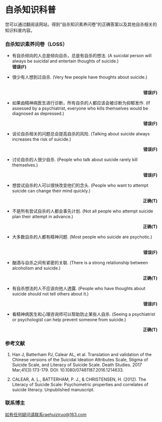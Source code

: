# 自杀知识科普

您可以通过翻阅该网站，得到“自杀知识素养问卷”的正确答案以及其他自杀相关的知识科普内容。


### 自杀知识素养问卷（LOSS）


- 有自杀倾向的人总是倾向自杀，总是有自杀的想法. (A suicidal person will always be suicidal and entertain thoughts of suicide.)  
 **错误(F)**



- 很少有人想到过自杀. (Very few people have thoughts about suicide.) &nbsp; &nbsp; &nbsp; &nbsp; &nbsp;  &nbsp; &nbsp;
**<div style="text-align: right"> 错误(F) </div>**



- 如果由精神病医生进行诊断，所有自杀的人都应该会被诊断为抑郁发作. (If assessed by a psychiatrist, everyone who kills themselves would be diagnosed as depressed.) &nbsp; &nbsp; &nbsp; &nbsp; 
**<p align="right">错误(F)</p>**



- 谈论自杀相关的问题总会提高自杀的风险.  (Talking about suicide always increases the risk of suicide.) &nbsp; &nbsp; &nbsp; &nbsp; &nbsp; &nbsp;  &nbsp; &nbsp; &nbsp; &nbsp; &nbsp; &nbsp; &nbsp; &nbsp;
**<p align="right">错误(F)</p>**


- 讨论自杀的人很少自杀.  (People who talk about suicide rarely kill themselves.) &nbsp; &nbsp; &nbsp; 
**<p align="right">错误(F)</p>**



- 想尝试自杀的人可以很快改变他们的念头. (People who want to attempt suicide can change their mind quickly.) &nbsp; &nbsp; &nbsp; &nbsp; &nbsp; &nbsp;  &nbsp; &nbsp; &nbsp; &nbsp; &nbsp; &nbsp; &nbsp;
**<p align="right">正确(T)</p>**



- 不是所有尝试自杀的人都会事先计划. (Not all people who attempt suicide plan their attempt in advance.) &nbsp; &nbsp; &nbsp; &nbsp; &nbsp; &nbsp; &nbsp;  &nbsp; &nbsp; &nbsp; &nbsp; &nbsp; &nbsp;
**<p align="right">正确(T)</p>**


- 大多数自杀的人都有精神问题. (Most people who suicide are psychotic.) &nbsp; &nbsp; &nbsp; &nbsp; &nbsp; &nbsp; &nbsp; &nbsp; &nbsp; &nbsp; &nbsp; &nbsp; &nbsp;
**<p align="right">错误(F)</p>**



- 酗酒与自杀之间有紧密的关联. (There is a strong relationship between alcoholism and suicide.) &nbsp; &nbsp; &nbsp; &nbsp; &nbsp; &nbsp; &nbsp; 
**<p align="right">正确(T)</p>**



- 有自杀想法的人不应该向他人透露. (People who have thoughts about suicide should not tell others about it.) &nbsp; &nbsp; &nbsp; &nbsp; &nbsp; &nbsp; &nbsp;  &nbsp; &nbsp; &nbsp; &nbsp; &nbsp; &nbsp;
**<p align="right">错误(F)</p>**



- 看精神病医生和心理咨询师可以帮助防止某些人自杀. (Seeing a psychiatrist or psychologist can help prevent someone from suicide.) &nbsp; &nbsp; &nbsp; &nbsp; &nbsp; &nbsp; &nbsp;  &nbsp; &nbsp; &nbsp; &nbsp;
**<p align="right">正确(T)</p>**


### 参考文献

1. Han J, Batterham PJ, Calear AL, et al. Translation and validation of the Chinese versions of the Suicidal Ideation Attributes Scale, Stigma of Suicide Scale, and Literacy of Suicide Scale. Death Studies. 2017 Mar;41(3):173-179. DOI: 10.1080/07481187.2016.1214633.

2. CALEAR, A. L., BATTERHAM, P. J., & CHRISTENSEN, H. (2012). The Literacy of Suicide Scale: Psychometric properties and correlates of suicide literacy. Unpublished manuscript.


### 联系博主

如有任何疑问请联系raehuiziruo@163.com

